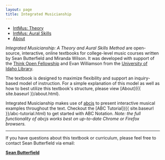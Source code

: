 ```yaml
---
layout: page
title: Integrated Musicianship
---
```


<ul class="index-buttons">
<li><a href="https://intmus.github.io/inttheory19-20/">IntMus: Theory</a></li>
<li><a href="https://intmus.github.io/intas19-20/">IntMus: Aural Skills</a></li>
<li><a href="{{ "/about.html" | absolute_url }}">About</a></li>
</ul>

*Integrated Musicianship: A Theory and Aural Skills Method* are open-source, interactive, online textbooks for college-level music courses written by Sean Butterfield and Miranda Wilson.
It was developed with support of the [Think Open Fellowship](https://open.lib.uidaho.edu/) and Evan Williamson from the [University of Idaho Library](https://www.lib.uidaho.edu/). 

The textbook is designed to maximize flexibility and support an inquiry-based model of instruction. 
For a simple explanation of this model as well as how to best utilize this textbook's structure, please view [About]({{ site.baseurl }}/about.html).

Integrated Musicianship makes use of [abcjs](https://github.com/paulrosen/abcjs) to present interactive musical examples throughout the text. 
Checkout the [ABC Tutorial]({{ site.baseurl }}/abc-tutorial.html) to get started with ABC Notation. *Note: the full functionality of abcjs works best on up-to-date Chrome or Firefox browsers.*

<hr>

If you have questions about this textbook or curriculum, please feel free to contact Sean Butterfield via email:

[**Sean Butterfield**](mailto:sbutterfield@uidaho.edu)